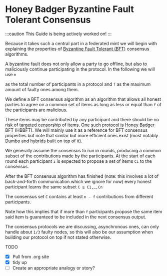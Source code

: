 # Honey Badger Byzantine Fault Tolerant Consensus

:::caution
This Guide is being actively worked on!
:::

Because it takes such a central part in a federated mint we will begin with explaining the properties of [Byzantine Fault Tolerant (BFT)](https://en.wikipedia.org/wiki/Byzantine_fault) consensus algorithms. 

A byzantine fault does not only allow a party to go offline, but also to maliciously continue participating in the protocol. In the following we will use  `n`

as the total number of participants in a protocol and `f` as the maximum amount of faulty ones among them.

We define a BFT consensus algorithm as an algorithm that allows all honest parties to agree on a common set of items as long as less or equal than `f` of the participants are malicious. 

These items may be contributed by any participant and there should be no risk of targeted censorship of items. One such protocol is [Honey Badger](https://eprint.iacr.org/2016/199.pdf) BFT (HBBFT). We will mainly use it as a reference for BFT consensus properties but note that similar but more efficient ones exist (most notably [Dumbo](https://eprint.iacr.org/2020/841.pdf) and [hybrids](https://arxiv.org/pdf/2103.09425) built on top of it).

We generally assume the consensus to run in rounds, producing a common subset of the contributions made by the participants. At the start of each round each participant `i` is expected to propose a set of items `Ci` to the consensus. 

After the BFT consensus algorithm has finished (note: this involves a lot of back-and-forth communication which we ignore for now) every honest participant learns the same subset `C ⊆ C1,…,Cn` 

The consensus set `C` contains at least `n − f` contributions from different participants. 

Note how this implies that if more than `f` participants propose the same item said item is guaranteed to be included in the next consensus output.

The consensus protocols we are discussing, asynchronous ones, can only handle about `1/3` faulty nodes, so this will also be our assumption when building our protocol on top if not stated otherwise.

TODO

- [x] Pull from .org site
- [x] tidy up
- [ ] Create an appropriate analogy or story?  